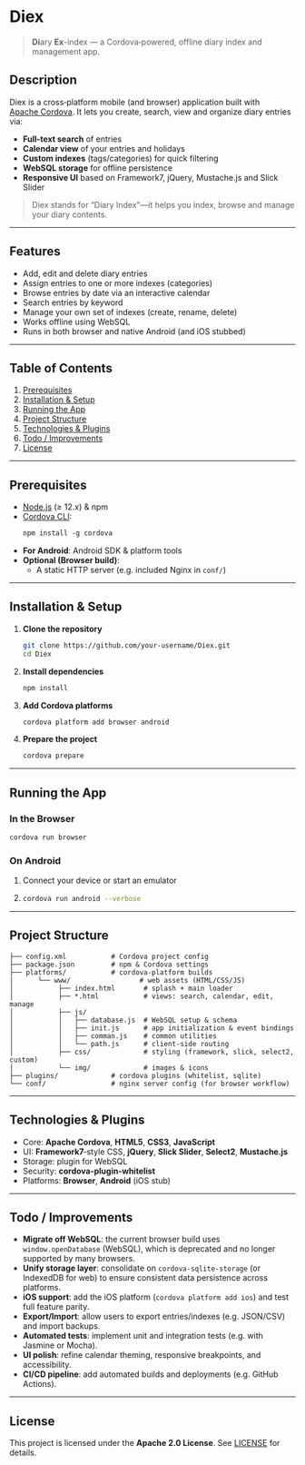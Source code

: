 # Diex

> **Di**ary **Ex**­-index — a Cordova‑powered, offline diary index and management app.

## Description

Diex is a cross‑platform mobile (and browser) application built with [Apache Cordova](https://cordova.apache.org/). It lets you create, search, view and organize diary entries via:

- **Full‑text search** of entries  
- **Calendar view** of your entries and holidays  
- **Custom indexes** (tags/categories) for quick filtering  
- **WebSQL storage** for offline persistence  
- **Responsive UI** based on Framework7, jQuery, Mustache.js and Slick Slider  

> Diex stands for “Diary Index”—it helps you index, browse and manage your diary contents.

---

## Features

- Add, edit and delete diary entries  
- Assign entries to one or more indexes (categories)  
- Browse entries by date via an interactive calendar  
- Search entries by keyword  
- Manage your own set of indexes (create, rename, delete)  
- Works offline using WebSQL  
- Runs in both browser and native Android (and iOS stubbed)  

---

## Table of Contents

1. [Prerequisites](#prerequisites)  
2. [Installation & Setup](#installation--setup)  
3. [Running the App](#running-the-app)  
4. [Project Structure](#project-structure)  
6. [Technologies & Plugins](#technologies--plugins)  
7. [Todo / Improvements](#todo--improvements)  
8. [License](#license)

---

## Prerequisites

- [Node.js](https://nodejs.org/) (≥ 12.x) & npm  
- [Cordova CLI](https://cordova.apache.org/docs/en/latest/guide/cli/index.html):  
  ```bash
  npm install ‑g cordova
  ```  
- **For Android**: Android SDK & platform tools  
- **Optional (Browser build)**:  
  - A static HTTP server (e.g. included Nginx in `conf/`)  

---

## Installation & Setup

1. **Clone the repository**  
   ```bash
   git clone https://github.com/your‑username/Diex.git
   cd Diex
   ```

2. **Install dependencies**  
   ```bash
   npm install
   ```

3. **Add Cordova platforms**  
   ```bash
   cordova platform add browser android
   ```

4. **Prepare the project**  
   ```bash
   cordova prepare
   ```

---

## Running the App

### In the Browser

  ```bash
  cordova run browser
  ```

### On Android

1. Connect your device or start an emulator  
2.  
   ```bash
   cordova run android --verbose
   ```

---

## Project Structure

```
├── config.xml           # Cordova project config
├── package.json         # npm & Cordova settings
├── platforms/           # cordova‑platform builds
|      └── www/                 # web assets (HTML/CSS/JS)
│           ├── index.html       # splash + main loader
│           ├── *.html           # views: search, calendar, edit, manage
│           ├── js/
│           │   ├── database.js  # WebSQL setup & schema
│           │   ├── init.js      # app initialization & event bindings
│           │   ├── comman.js    # common utilities
│           │   └── path.js      # client‑side routing
│           ├── css/             # styling (framework, slick, select2, custom)
│           └── img/             # images & icons
├── plugins/             # cordova plugins (whitelist, sqlite)
└── conf/                # nginx server config (for browser workflow)
```

---

## Technologies & Plugins

- Core: **Apache Cordova**, **HTML5**, **CSS3**, **JavaScript**  
- UI: **Framework7**‑style CSS, **jQuery**, **Slick Slider**, **Select2**, **Mustache.js**  
- Storage: plugin for WebSQL 
- Security: **cordova-plugin-whitelist**  
- Platforms: **Browser**, **Android** (iOS stub)

---

## Todo / Improvements

- **Migrate off WebSQL**: the current browser build uses `window.openDatabase` (WebSQL), which is deprecated and no longer supported by many browsers.  
- **Unify storage layer**: consolidate on `cordova-sqlite-storage` (or IndexedDB for web) to ensure consistent data persistence across platforms.  
- **iOS support**: add the iOS platform (`cordova platform add ios`) and test full feature parity.  
- **Export/Import**: allow users to export entries/indexes (e.g. JSON/CSV) and import backups.  
- **Automated tests**: implement unit and integration tests (e.g. with Jasmine or Mocha).  
- **UI polish**: refine calendar theming, responsive breakpoints, and accessibility.  
- **CI/CD pipeline**: add automated builds and deployments (e.g. GitHub Actions).

---

## License

This project is licensed under the **Apache 2.0 License**. See [LICENSE](LICENSE) for details.
